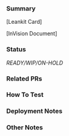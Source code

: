 ### Summary
*<!-- Insert description of changes here -->*

[Leankit Card]<!-- Insert Leankit card ID and link [leankit id](http://leankit/url/) -->

[InVision Document] <!-- Insert InVision board link [leankit id](https://carmax.invisionapp.com/) -->

### Status <!-- Edit line below, and choose matching GitHub label after PR is created -->
*READY/WIP/ON-HOLD*

### Related PRs
<!-- List related PRs against other projects/branches: (for example, does this contribution need to be reflected in the Design System website?) -->

### How To Test
<!-- List instructions on testing procedure here -->

### Deployment Notes
<!-- Notes regarding deployment the contained body of work -->

### Other Notes
<!-- Any other information you think is relevant -->
